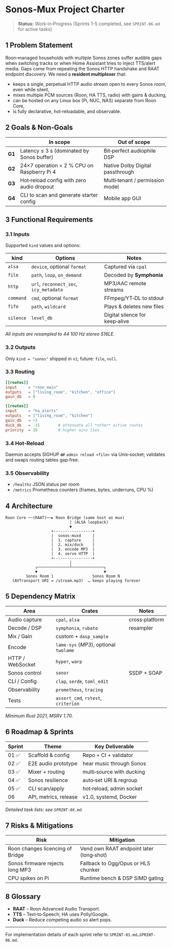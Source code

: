 # Sonos‑Mux Project Charter

> **Status:** Work‑in‑Progress (Sprints 1-5 completed, see `SPRINT-06.md` for active tasks)

## 1  Problem Statement
Roon‑managed households with multiple Sonos zones suffer audible gaps when switching tracks or when Home Assistant tries to inject TTS/alert media. Gaps come from repeating the Sonos HTTP handshake and RAAT endpoint discovery. We need a **resident multiplexer** that:

* keeps a single, perpetual HTTP audio stream open to every Sonos room, even while silent,
* mixes multiple PCM sources (Roon, HA TTS, radio) with gains & ducking,
* can be hosted on any Linux box (Pi, NUC, NAS) separate from Roon Core,
* is fully declarative, hot‑reloadable, and observable.

## 2  Goals & Non‑Goals
| | In scope | Out of scope |
|---|---|---|
| **G1** | Latency ≤ 3 s (dominated by Sonos buffer) | Bit‑perfect audiophile DSP |
| **G2** | 24×7 operation < 2 % CPU on Raspberry Pi 4 | Native Dolby Digital passthrough |
| **G3** | Hot‑reload config with zero audio dropout | Multi‑tenant / permission model |
| **G4** | CLI to scan and generate starter config | Mobile app GUI |

## 3  Functional Requirements
### 3.1  Inputs  
Supported `kind` values and options:

| kind | Options | Notes |
|------|---------|-------|
| `alsa` | `device`, optional `format` | Captured via `cpal` |
| `file` | `path`, `loop`, `on_demand` | Decoded by **Symphonia** |
| `http` | `url`, `reconnect_sec`, `icy_metadata` | MP3/AAC remote streams |
| `command` | `cmd`, optional `format` | FFmpeg/YT‑DL to stdout |
| `fifo` | `path`, `wildcard` | Plays & deletes new files |
| `silence` | `level_db` | Digital silence for keep‑alive |

_All inputs are resampled to 44 100 Hz stereo S16LE._

### 3.2  Outputs  
Only `kind = "sonos"` shipped in `v1`; future: `file`, `null`.

### 3.3  Routing
```toml
[[routes]]
input     = "roon_main"
outputs   = ["living_room", "kitchen", "office"]
gain_db   = 0

[[routes]]
input     = "ha_alerts"
outputs   = ["living_room", "kitchen"]
gain_db   = +3
duck_db   = -15        # attenuate all *other* active routes
priority  = 10         # higher wins ties
```

### 3.4  Hot‑Reload
Daemon accepts SIGHUP **or** `admin reload <file>` via Unix‑socket; validates and swaps routing tables gap‑free.

### 3.5  Observability
* `/healthz` JSON status per room  
* `/metrics` Prometheus counters (frames, bytes, underruns, CPU %)  

## 4  Architecture
```
Roon Core ──(RAAT)──► Roon Bridge (same host as mux)
                            │ (ALSA loopback)
                            ▼
                    +-----------------+
                    |  sonos‑muxd     |
                    |  1. capture     |
                    |  2. mix/duck    |
                    |  3. encode MP3  |
                    |  4. serve HTTP  |
                    +-----------------+
                            │
             ┌──────────────┴──────────────┐
             ▼                             ▼
         Sonos Room 1                 Sonos Room N
   (AVTransport URI = /stream.mp3)  … keeps playing forever
```

## 5  Dependency Matrix

| Area | Crates | Notes |
|------|--------|-------|
| Audio capture | `cpal`, `alsa` | cross‑platform |
| Decode / DSP | `symphonia`, `rubato` | resampler |
| Mix / Gain | custom + `dasp_sample` | |
| Encode | `lame-sys` (*MP3*), optional `twolame` | |
| HTTP / WebSocket | `hyper`, `warp` | |
| Sonos control | `sonor` | SSDP + SOAP |
| CLI / Config | `clap`, `serde`, `toml_edit` | |
| Observability | `prometheus`, `tracing` | |
| Tests | `assert_cmd`, `rstest`, `criterion` | |

_Minimum Rust 2021, MSRV 1.70._

## 6  Roadmap & Sprints
| Sprint | Theme | Key Deliverable |
|--------|-------|-----------------|
| 01 ✅ | Scaffold & config | Repo + CI + validator |
| 02 ✅ | E2E audio prototype | hear music through Sonos |
| 03 ✅ | Mixer + routing | multi‑source with ducking |
| 04 ✅ | Sonos resilience | auto‑set URI & regroup |
| 05 ✅ | CLI scan/apply | hot‑reload, admin socket |
| 06 | API, metrics, release | v1.0, systemd, Docker |

_Detailed task lists: see `SPRINT-0X.md`._

## 7  Risks & Mitigations
| Risk | Mitigation |
|------|------------|
| Roon changes licencing of Bridge | Vend own RAAT endpoint later (long‑shot) |
| Sonos firmware rejects long MP3 | Fallback to Ogg/Opus or HLS chunker |
| CPU spikes on Pi | Runtime bench & DSP SIMD gating |

## 8  Glossary
* **RAAT** – Roon Advanced Audio Transport.  
* **TTS** – Text‑to‑Speech; HA uses Polly/Google.  
* **Duck** – Reduce competing audio so alert pops.

---

For implementation details of each sprint refer to `SPRINT-01.md…SPRINT-06.md`.